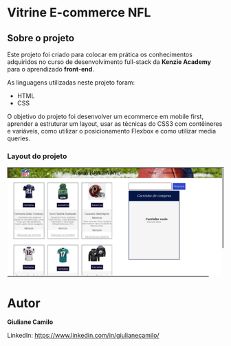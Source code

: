 # Vitrine E-commerce NFL

## Sobre o projeto

Este projeto foi criado para colocar em prática os conhecimentos adquiridos no curso de desenvolvimento full-stack da **Kenzie Academy** para o aprendizado **front-end**.

As linguagens utilizadas neste projeto foram:
* HTML
* CSS

O objetivo do projeto foi desenvolver um ecommerce em mobile first, aprender a estruturar um layout, usar as técnicas do CSS3 com contêineres e variáveis, como utilizar o posicionamento Flexbox e como utilizar media queries.

### Layout do projeto

![Ecommerce](img/Ecommerce.jpg)

# Autor

**Giuliane Camilo**

LinkedIn: https://www.linkedin.com/in/giulianecamilo/

